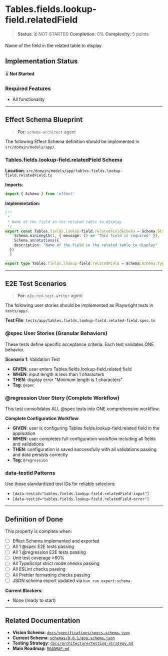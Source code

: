 # Tables.fields.lookup-field.relatedField

> **Status**: ⏳ NOT STARTED
> **Completion**: 0%
> **Complexity**: 5 points

Name of the field in the related table to display

## Implementation Status

⏳ **Not Started**

### Required Features

- All functionality

---

## Effect Schema Blueprint

> **For**: `schema-architect` agent

The following Effect Schema definition should be implemented in `src/domain/models/app/`.

### Tables.fields.lookup-field.relatedField Schema

**Location**: `src/domain/models/app/tables.fields.lookup-field.relatedField.ts`

**Imports**:

```typescript
import { Schema } from 'effect'
```

**Implementation**:

```typescript
/**
 *
 * Name of the field in the related table to display
 */
export const Tables.fields.lookup-field.relatedFieldSchema = Schema.String.pipe(
    Schema.minLength(1, { message: () => 'This field is required' }),
    Schema.annotations({
    description: "Name of the field in the related table to display"
  })
  )

export type Tables.fields.lookup-field.relatedField = Schema.Schema.Type<typeof Tables.fields.lookup-field.relatedFieldSchema>
```

---

## E2E Test Scenarios

> **For**: `e2e-red-test-writer` agent

The following user stories should be implemented as Playwright tests in `tests/app/`.

**Test File**: `tests/app/tables.fields.lookup-field.related-field.spec.ts`

### @spec User Stories (Granular Behaviors)

These tests define specific acceptance criteria. Each test validates ONE behavior.

**Scenario 1**: Validation Test

- **GIVEN**: user enters Tables.fields.lookup-field.related field
- **WHEN**: input length is less than 1 characters
- **THEN**: display error "Minimum length is 1 characters"
- **Tag**: `@spec`

### @regression User Story (Complete Workflow)

This test consolidates ALL @spec tests into ONE comprehensive workflow.

**Complete Configuration Workflow**:

- **GIVEN**: user is configuring Tables.fields.lookup-field.related field in the application
- **WHEN**: user completes full configuration workflow including all fields and validations
- **THEN**: configuration is saved successfully with all validations passing and data persists correctly
- **Tag**: `@regression`

### data-testid Patterns

Use these standardized test IDs for reliable selectors:

- `[data-testid="tables.fields.lookup-field.relatedField-input"]`
- `[data-testid="tables.fields.lookup-field.relatedField-error"]`

---

## Definition of Done

This property is complete when:

- [ ] Effect Schema implemented and exported
- [ ] All 1 @spec E2E tests passing
- [ ] All 1 @regression E2E tests passing
- [ ] Unit test coverage >80%
- [ ] All TypeScript strict mode checks passing
- [ ] All ESLint checks passing
- [ ] All Prettier formatting checks passing
- [ ] JSON schema export updated via `bun run export:schema`

**Current Blockers**:

- None (ready to start)

---

## Related Documentation

- **Vision Schema**: [`docs/specifications/specs.schema.json`](../specs.schema.json)
- **Current Schema**: [`schemas/0.0.1/app.schema.json`](../../schemas/0.0.1/app.schema.json)
- **Testing Strategy**: [`docs/architecture/testing-strategy.md`](../../architecture/testing-strategy.md)
- **Main Roadmap**: [`ROADMAP.md`](../../../ROADMAP.md)
